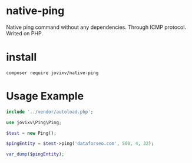 # native-ping
Native ping command without any dependencies. Through ICMP protocol. Writed on PHP.

# install
`composer require jovixv/native-ping`

# Usage Example

```php
include '../vendor/autoload.php';

use jovixv\Ping\Ping;

$test = new Ping();

$pingEntity = $test->ping('dataforseo.com', 500, 4, 32);

var_dump($pingEntity);
```
